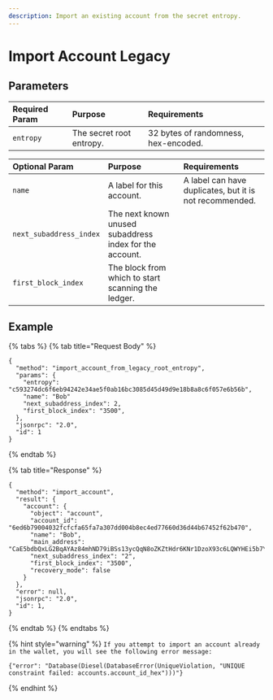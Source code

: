 ```yaml
---
description: Import an existing account from the secret entropy.
---
```


# Import Account Legacy

## Parameters

| Required Param | Purpose | Requirements |
| :--- | :--- | :--- |
| `entropy` | The secret root entropy. | 32 bytes of randomness, hex-encoded. |

| Optional Param | Purpose | Requirements |
| :--- | :--- | :--- |
| `name` | A label for this account. | A label can have duplicates, but it is not recommended. |
| `next_subaddress_index` | The next known unused subaddress index for the account. |  |
| `first_block_index` | The block from which to start scanning the ledger. |  |

## Example

{% tabs %}
{% tab title="Request Body" %}
```text
{
  "method": "import_account_from_legacy_root_entropy",
  "params": {
    "entropy": "c593274dc6f6eb94242e34ae5f0ab16bc3085d45d49d9e18b8a8c6f057e6b56b",
    "name": "Bob"
    "next_subaddress_index": 2,
    "first_block_index": "3500",
  },
  "jsonrpc": "2.0",
  "id": 1
}
```
{% endtab %}

{% tab title="Response" %}
```text
{
  "method": "import_account",
  "result": {
    "account": {
      "object": "account",
      "account_id": "6ed6b79004032fcfcfa65fa7a307dd004b8ec4ed77660d36d44b67452f62b470",
      "name": "Bob",
      "main_address": "CaE5bdbQxLG2BqAYAz84mhND79iBSs13ycQqN8oZKZtHdr6KNr1DzoX93c6LQWYHEi5b7YLiJXcTRzqhDFB563Kr1uxD6iwERFbw7KLWA6",
      "next_subaddress_index": "2",
      "first_block_index": "3500",
      "recovery_mode": false
    }
  },
  "error": null,
  "jsonrpc": "2.0",
  "id": 1,
}
```
{% endtab %}
{% endtabs %}

{% hint style="warning" %}
`If you attempt to import an account already in the wallet, you will see the following error message:`

```text
{"error": "Database(Diesel(DatabaseError(UniqueViolation, "UNIQUE constraint failed: accounts.account_id_hex")))"}
```
{% endhint %}

